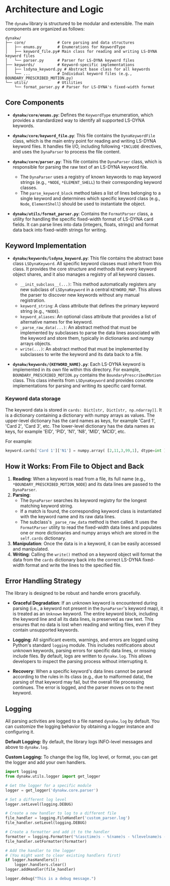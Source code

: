 # Architecture and Logic

The `dynakw` library is structured to be modular and extensible. The main components are organized as follows:

```
dynakw/
├── core/              # Core parsing and data structures
│   ├── enums.py       # Enumerations for KeywordType
│   ├── keyword_file.py# Main class for reading and writing LS-DYNA keyword files
│   └── parser.py      # Parser for LS-DYNA keyword files
├── keywords/          # Keyword-specific implementations
│   ├── lsdyna_keyword.py # Abstract base class for all keywords
│   └── ...            # Individual keyword files (e.g., BOUNDARY_PRESCRIBED_MOTION.py)
└── utils/             # Utilities
    └── format_parser.py # Parser for LS-DYNA's fixed-width format
```

## Core Components

*   **`dynakw/core/enums.py`**: Defines the `KeywordType` enumeration, which provides a standardized way to identify all supported LS-DYNA keywords.

*   **`dynakw/core/keyword_file.py`**: This file contains the `DynaKeywordFile` class, which is the main entry point for reading and writing LS-DYNA keyword files. It handles file I/O, including following `*INCLUDE` directives, and uses the `DynaParser` to process the file content.

*   **`dynakw/core/parser.py`**: This file contains the `DynaParser` class, which is responsible for parsing the raw text of an LS-DYNA keyword file.
    *   The `DynaParser` uses a registry of known keywords to map keyword strings (e.g., `*NODE`, `*ELEMENT_SHELL`) to their corresponding keyword classes.
    *   The `parse_keyword_block` method takes a list of lines belonging to a single keyword and determines which specific keyword class (e.g., `Node`, `ElementShell`) should be used to instantiate the object.

*   **`dynakw/utils/format_parser.py`**: Contains the `FormatParser` class, a utility for handling the specific fixed-width format of LS-DYNA card fields. It can parse lines into data (integers, floats, strings) and format data back into fixed-width strings for writing.

## Keyword Implementation

*   **`dynakw/keywords/lsdyna_keyword.py`**: This file contains the abstract base class `LSDynaKeyword`. All specific keyword classes must inherit from this class. It provides the core structure and methods that every keyword object shares, and it also manages a registry of all keyword classes.
    *   `__init_subclass__(...)`: This method automatically registers any new subclass of `LSDynaKeyword` in a central `KEYWORD_MAP`. This allows the parser to discover new keywords without any manual registration.
    *   `keyword_string`: A class attribute that defines the primary keyword string (e.g., `*NODE`).
    *   `keyword_aliases`: An optional class attribute that provides a list of alternative names for the keyword.
    *   `_parse_raw_data(...)`: An abstract method that must be implemented by subclasses to parse the data lines associated with the keyword and store them, typically in dictionaries and numpy arrays objects.
    *   `write(...)`: An abstract method that must be implemented by subclasses to write the keyword and its data back to a file.

*   **`dynakw/keywords/{KEYWORD_NAME}.py`**: Each LS-DYNA keyword is implemented in its own file within this directory. For example, `BOUNDARY_PRESCRIBED_MOTION.py` contains the `BoundaryPrescribedMotion` class. This class inherits from `LSDynaKeyword` and provides concrete implementations for parsing and writing its specific card format.

### Keyword data storage

The keyword data is stored in `cards: Dict[str, Dict[str, np.ndarray]]`.
It is a dictionary containing a dictionary with numpy arrays as values.
The upper-level dictionary has the card names as keys, for example 'Card 1', 'Card 2', 'Card 3', etc.
The lower-level dictionary has the data names as keys, for example 'EID', 'PID', 'N1', 'N8', 'MID', 'MCID', etc.

For example:
```python
keyword.cards['Card 1']['N1'] = numpy.array( [2,11,3,99,1], dtype=int )
```

## How it Works: From File to Object and Back

1.  **Reading**: When a keyword is read from a file, its full name (e.g., `*BOUNDARY_PRESCRIBED_MOTION_NODE`) and its data lines are passed to the `DynaParser`.
2.  **Parsing**:
    *   The `DynaParser` searches its keyword registry for the longest matching keyword string.
    *   If a match is found, the corresponding keyword class is instantiated with the keyword name and its raw data lines.
    *   The subclass's `_parse_raw_data` method is then called. It uses the `FormatParser` utility to read the fixed-width data lines and populates one or more dictionaries and numpy arrays which are stored in the `self.cards` dictionary.
3.  **Manipulation**: Once the data is in a keyword, it can be easily accessed and manipulated.
4.  **Writing**: Calling the `write()` method on a keyword object will format the data from the `cards` dictionary back into the correct LS-DYNA fixed-width format and write the lines to the specified file.


## Error Handling Strategy

The library is designed to be robust and handle errors gracefully.

- **Graceful Degradation**: If an unknown keyword is encountered during parsing (i.e., a keyword not present in the `DynaParser`'s keyword map), it is treated as an `Unknown` keyword. The entire keyword block, including the keyword line and all its data lines, is preserved as raw text. This ensures that no data is lost when reading and writing files, even if they contain unsupported keywords.

- **Logging**: All significant events, warnings, and errors are logged using Python's standard `logging` module. This includes notifications about unknown keywords, parsing errors for specific data lines, or missing include files. By default, logs are written to `dynakw.log`. This allows developers to inspect the parsing process without interrupting it.

- **Recovery**: When a specific keyword's data lines cannot be parsed according to the rules in its class (e.g., due to malformed data), the parsing of that keyword may fail, but the overall file processing continues. The error is logged, and the parser moves on to the next keyword.

## Logging

All parsing activities are logged to a file named `dynakw.log` by default. You can customize the logging behavior by obtaining a logger instance and configuring it.

**Default Logging:**
By default, the library logs INFO-level messages and above to `dynakw.log`.

**Custom Logging:**
To change the log file, log level, or format, you can get the logger and add your own handlers.

```python
import logging
from dynakw.utils.logger import get_logger

# Get the logger for a specific module
logger = get_logger('dynakw.core.parser')

# Set a different log level
logger.setLevel(logging.DEBUG)

# Create a new handler to log to a different file
file_handler = logging.FileHandler('custom_parser.log')
file_handler.setLevel(logging.DEBUG)

# Create a formatter and add it to the handler
formatter = logging.Formatter('%(asctime)s - %(name)s - %(levelname)s - %(message)s')
file_handler.setFormatter(formatter)

# Add the handler to the logger
# (You might want to clear existing handlers first)
if logger.hasHandlers():
    logger.handlers.clear()
logger.addHandler(file_handler)

logger.debug("This is a debug message.")
```
